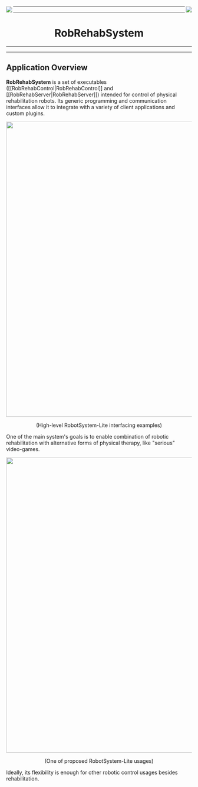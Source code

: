 <p align="center">
  <img src="https://raw.githubusercontent.com/Bitiquinho/RobRehabSystem/master/img/rehab_resized.png" align="left"/>
  <img src="https://raw.githubusercontent.com/Bitiquinho/RobRehabSystem/master/img/eesc_resized.png" align="right"/>
</p>
  

***
***

<h1 align="center">RobRehabSystem</h1>
  
***
***
  
  

## Application Overview

**RobRehabSystem** is a set of executables ([[RobRehabControl|RobRehabControl]] and [[RobRehabServer|RobRehabServer]]) intended for control of physical rehabilitation robots. Its generic programming and communication interfaces allow it to integrate with a variety of client applications and custom plugins. 

<p align="center">
  <img src="https://raw.githubusercontent.com/Bitiquinho/RobRehabSystem/master/docs/img/top_level_system-basic.png" width="800"/>
</p>
<p align="center">
  (High-level RobotSystem-Lite interfacing examples)
</p>


One of the main system's goals is to enable combination of robotic rehabilitation with alternative forms of physical therapy, like "serious" video-games.

<p align="center">
  <img src="https://raw.githubusercontent.com/Bitiquinho/RobRehabSystem/master/docs/img/top_level_system-full.png" width="800"/>
</p>
<p align="center">
  (One of proposed RobotSystem-Lite usages)
</p>


Ideally, its flexibility is enough for other robotic control usages besides rehabilitation.
